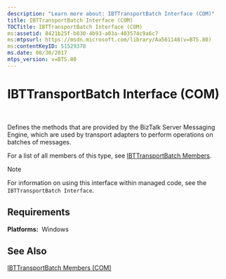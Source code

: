 ```yaml
---
description: "Learn more about: IBTTransportBatch Interface (COM)"
title: IBTTransportBatch Interface (COM)
TOCTitle: IBTTransportBatch Interface (COM)
ms:assetid: 8421b25f-b830-4b93-a03a-403574c9a6c7
ms:mtpsurl: https://msdn.microsoft.com/library/Aa561148(v=BTS.80)
ms:contentKeyID: 51529378
ms.date: 08/30/2017
mtps_version: v=BTS.80
---
```


# IBTTransportBatch Interface (COM)

 

Defines the methods that are provided by the BizTalk Server Messaging Engine, which are used by transport adapters to perform operations on batches of messages.

For a list of all members of this type, see [IBTTransportBatch Members](ibttransportbatch-members-com.md).


> [!NOTE]
> <P>For information on using this interface within managed code, see the <CODE>IBTTransportBatch Interface</CODE>.</P>



## Requirements

**Platforms:**  Windows

## See Also

[IBTTransportBatch Members (COM)](ibttransportbatch-members-com.md)

